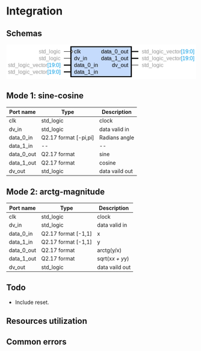 
# Integration

## Schemas

![Module ports](./images/cordic_top.png)

## Mode 1: sine-cosine

| Port name  | Type                  | Description    |
| ---------- | ----------------------| -------------- |
| clk        | std_logic             | clock          |
| dv_in      | std_logic             | data valid in  |
| data_0_in  | Q2.17 format [-pi,pi] | Radians angle  |
| data_1_in  | --                    | --             |
| data_0_out | Q2.17 format          | sine           |
| data_1_out | Q2.17 format          | cosine         |
| dv_out     | std_logic             | data vaild out |

## Mode 2: arctg-magnitude

| Port name  | Type                  | Description     |
| ---------- | ----------------------| --------------- |
| clk        | std_logic             | clock           |
| dv_in      | std_logic             | data valid in   |
| data_0_in  | Q2.17 format [-1,1]   | x               |
| data_1_in  | Q2.17 format [-1,1]   | y               |
| data_0_out | Q2.17 format          | arctg(y/x)      |
| data_1_out | Q2.17 format          | sqrt(x*x + y*y) |
| dv_out     | std_logic             | data vaild out  |

## Todo

- Include reset.

## Resources utilization

## Common errors
